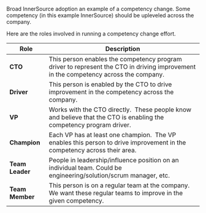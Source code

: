 Broad InnerSource adoption an example of a competency change.
Some competency (in this example InnerSource) should be upleveled across the company.

Here are the roles involved in running a competency change effort.

| **Role** | **Description** |
|----------|-----------------|
| **CTO** | This person enables the competency program driver to represent the CTO in driving improvement in the competency across the company. |
| **Driver** | This person is enabled by the CTO to drive improvement in the competency across the company. |
| **VP** | Works with the CTO directly.  These people know and believe that the CTO is enabling the competency program driver. |
| **Champion** | Each VP has at least one champion.  The VP enables this person to drive improvement in the competency across their area. |
| **Team Leader** | People in leadership/influence position on an individual team. Could be engineering/solution/scrum manager, etc. |
| **Team Member** | This person is on a regular team at the company.  We want these regular teams to improve in the given competency. |
